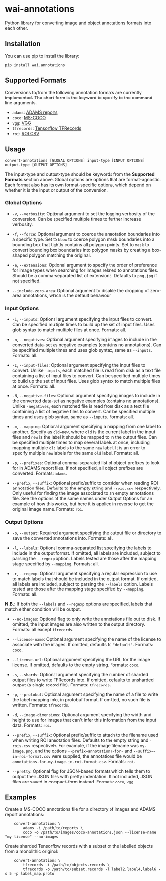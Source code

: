 # wai-annotations
Python library for converting image and object annotations formats into each other.

## Installation

You can use pip to install the library:

```
pip install wai.annotations
```

## Supported Formats

Conversions to/from the following annotation formats are currently implemented. The
short-form is the keyword to specify to the command-line arguments.

* `adams`:      [ADAMS reports](https://adams.cms.waikato.ac.nz/)
* `coco`:       [MS-COCO](http://cocodataset.org/)
* `vgg`:        [VGG](https://www.robots.ox.ac.uk/~vgg/)
* `tfrecords`:  [Tensorflow TFRecords](https://www.tensorflow.org/tutorials/load_data/tfrecord)
* `roi`:        [ROI CSV]()

## Usage

```
convert-annotations [GLOBAL OPTIONS] input-type [INPUT OPTIONS] output-type [OUTPUT OPTIONS]
```

The input-type and output-type should be keywords from the **Supported Formats** section above.
Global options are options that are format-agnostic. Each format also has its own format-specific
options, which depend on whether it is the input or output of the conversion.

### Global Options

* `-v`, `--verbosity`: Optional argument to set the logging verbosity of the conversion. Can be
                       specified multiple times to further increase verbosity.

* `-f`, `--force`: Optional argument to coerce the annotation boundaries into a specific type.
                   Set to `bbox` to coerce polygon mask boundaries into a bounding box that
                   tightly contains all polygon points. Set to `mask` to convert bounding box
                   boundaries into polygon masks by creating a box-shaped polygon matching the
                   original.

* `-e`, `--extensions`: Optional argument to specify the order of preference for image types
                        when searching for images related to annotations files. Should be a
                        comma-separated list of extensions. Defaults to `png,jpg` if not specified.
                        
* `--include-zero-area`: Optional argument to disable the dropping of zero-area annotations, which
                         is the default behaviour.
                    
### Input Options

* `-i`, `--inputs`: Optional argument specifying the input files to convert. Can be specified
                    multiple times to build up the set of input files. Uses glob syntax to match
                    multiple files at once. Formats: all.
                   
* `-n`, `--negatives`: Optional argument specifying images to include in the converted data-set as
                       negative examples (contains no annotations). Can be specified multiple times
                       and uses glob syntax, same as `--inputs`. Formats: all.
                       
* `-I`, `--input-files`: Optional argument specifying the input files to convert. Unlike `-inputs`,
                         each matched file is read from disk as a text file containing a list of input
                         files to convert. Can be specified multiple times to build up the set of input
                         files. Uses glob syntax to match multiple files at once. Formats: all.
                         
* `-N`, `--negative-files`: Optional argument specifying images to include in the converted data-set as
                            negative examples (contains no annotations). Unlike `-negatives`, each matched
                            file is read from disk as a text file containing a list of negative files to
                            convert. Can be specified multiple times and uses glob syntax, same as
                            `--inputs`. Formats: all.

* `-m`, `--mapping`: Optional argument specifying a mapping from one label to another. Specify as
                     `old=new`, where `old` is the current label in the input files and `new` is the
                     label it should be mapped to in the output files. Can be specified multiple times
                     to map several labels at once, including mapping multiple `old` labels to the same
                     `new` label. It is an error to specify multiple `new` labels for the same `old`
                     label. Formats: all.
                     
* `-p`, `--prefixes`: Optional comma-separated list of object prefixes to look for in ADAMS report files.
                      If not specified, all object prefixes are converted. Formats: `adams`.
                      
* `--prefix`, `--suffix`: Optional prefix/suffix to consider when reading ROI annotation files. Defaults
                          to the empty string and `-rois.csv` respectively. Only useful for finding the
                          image associated to an empty annotations file. See the options of the same
                          names under Output Options for an example of how this works, but here it is
                          applied in reverse to get the original image name. Formats: `roi`.

### Output Options

* `-o`, `--output`: Required argument specifying the output file or directory to save the converted
                    annotations into. Formats: all.
                    
* `-l`, `--labels`: Optional comma-separated list specifying the labels to include in the output format.
                    If omitted, all labels are included, subject to parsing the `--regexp` option. Labels
                    tested are those after the mapping stage specified by `--mapping`. Formats: all.
                    
* `-r`, `--regexp`: Optional argument specifying a regular expression to use to match labels that should
                    be included in the output format. If omitted, all labels are included, subject to
                    parsing the `--labels` option. Labels tested are those after the mapping stage
                    specified by `--mapping`. Formats: all.
                    
**N.B.**: If both the `--labels` and `--regexp` options are specified, labels that match either condition
          will be output.
          
* `--no-images`: Optional flag to only write the annotations file out to disk. If omitted, the input images
                 are also written to the output directory. Formats: all except `tfrecords`.
                 
* `--license-name`: Optional argument specifying the name of the license to associate with the images. If
                    omitted, defaults to `"default"`. Formats: `coco`.
                    
* `--license-url`: Optional argument specifying the URL for the image license. If omitted, defaults to the
                   empty string. Formats: `coco`.
                   
* `-s`, `--shards`: Optional argument specifying the number of sharded output files to write TFRecords into.
                    If omitted, defaults to unsharded output (a single record file). Formats: `tfrecords`.
                    
* `-p`, `--protobuf`: Optional argument specifying the name of a file to write the label mapping into, in
                      protobuf format. If omitted, no such file is written. Formats: `tfrecords`.
                      
* `-d`, `--image-dimensions`: Optional argument specifying the width and height to use for images that can't
                              infer this information from the input data. Formats: `roi`.
                      
* `--prefix`, `--suffix`: Optional prefix/suffix to attach to the filename used when writing ROI annotation
                          files. Defaults to the empty string and `-rois.csv` respectively. For example, if
                          the image filename was `my-image.png`, and the options `--prefix=annotations-for-`
                          and `--suffix=-in-roi-format.csv` were supplied, the annotations file would be
                          `annotations-for-my-image-in-roi-format.csv`. Formats: `roi`.
                          
* `--pretty`: Optional flag for JSON-based formats which tells them to output their JSON files with pretty indentation.
              If not included, JSON files are saved in compact-form instead. Formats: `coco`, `vgg`.

## Examples

Create a MS-COCO annotations file for a directory of images and ADAMS report annotations:

```
    convert-annotations \
        adams -i /path/to/reports \
        coco -o /path/to/images/coco-annotations.json --license-name "my license" --no-images
```

Create sharded Tensorflow records with a subset of the labelled objects from a monolithic original:

```
    convert-annotations \
        tfrecords -i /path/to/objects.records \
        tfrecords -o /path/to/subset.records -l label2,label4,label6 -s 5 -p label_map.proto
```

